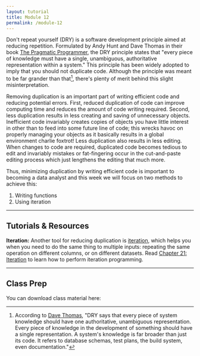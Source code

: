 ```yaml
---
layout: tutorial
title: Module 12
permalink: /module-12
---
```


Don't repeat yourself (DRY) is a software development principle aimed at reducing repetition. Formulated by Andy Hunt and Dave Thomas in their book [The Pragmatic Programmer](http://www.amazon.com/Pragmatic-Programmer-Journeyman-Master/dp/020161622X/ref=sr_1_1?s=books&ie=UTF8&qid=1456066112&sr=1-1&keywords=the+pragmatic+programmer), the DRY principle states that "every piece of knowledge must have a single, unambiguous, authoritative representation within a system." This principle has been widely adopted to imply that you should not duplicate code. Although the principle was meant to be far grander than that[^footnote], there's plenty of merit behind this slight misinterpretation.

Removing duplication is an important part of writing efficient code and reducing potential errors. First, reduced duplication of code can improve computing time and reduces the amount of code writing required. Second, less duplication results in less creating and saving of unnecessary objects. Inefficient code invariably creates copies of objects you have little interest in other than to feed into some future line of code; this wrecks havoc on properly managing your objects as it basically results in a global environment charlie foxtrot! Less duplication also results in less editing. When changes to code are required, duplicated code becomes tedious to edit and invariably mistakes or fat-fingering occur in the cut-and-paste editing process which just lengthens the editing that much more.

Thus, minimizing duplication by writing efficient code is important to becoming a data analyst and this week we will focus on two methods to achieve this:

1. Writing functions
2. Using iteration


<hr>

## Tutorials & Resources

**Iteration:**  Another tool for reducing duplication is <u>iteration</u>, which helps you when you need to do the same thing to multiple inputs: repeating the same operation on different columns, or on different datasets. Read [Chapter 21: Iteration](http://r4ds.had.co.nz/iteration.html) to learn how to perform iteration programming.

<hr>

## Class Prep

You can download class material here: &nbsp; <a href="https://www.dropbox.com/sh/nxutf9lgg2trp07/AAB7E8MF6dWyFfCOvuXcKKTma?dl=1" style="color:black;"><i class="fa fa-cloud-download" style="font-size:1em"></i></a>

[^footnote]: According to [Dave Thomas](http://www.artima.com/intv/dry.html), "DRY says that every piece of system knowledge should have one authoritative, unambiguous representation. Every piece of knowledge in the development of something should have a single representation. A system's knowledge is far broader than just its code. It refers to database schemas, test plans, the build system, even documentation."
